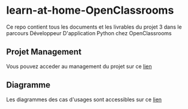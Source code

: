 # learn-at-home-OpenClassrooms
Ce repo contient tous les documents et les livrables du projet 3 dans le parcours Développeur D'application Python chez OpenClassrooms

## Projet Management
Vous pouvez acceder au management du projet sur ce [lien](https://trello.com/b/nYk4Ue02)

## Diagramme
Les diagrammes des cas d'usages sont accessibles sur ce [lien](https://app.diagrams.net/#G164y8MTQjUv_o9GQt5l6V0uJScCfxTP5G)


